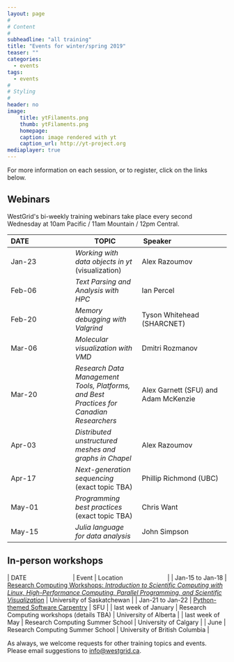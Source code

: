 ```yaml
---
layout: page
#
# Content
#
subheadline: "all training"
title: "Events for winter/spring 2019"
teaser: ""
categories:
  - events
tags:
  - events
#
# Styling
#
header: no
image:
    title: ytFilaments.png
    thumb: ytFilaments.png
    homepage:
    caption: image rendered with yt
    caption_url: http://yt-project.org
mediaplayer: true
---
```


For more information on each session, or to register, click on the links below.




## Webinars

WestGrid's bi-weekly training webinars take place every second Wednesday at 10am Pacific / 11am Mountain
/ 12pm Central.

| DATE&nbsp;&nbsp;&nbsp;&nbsp;&nbsp;&nbsp;&nbsp;&nbsp;&nbsp;&nbsp;&nbsp;&nbsp;&nbsp;&nbsp;&nbsp;&nbsp;&nbsp;&nbsp;&nbsp;&nbsp;&nbsp; | TOPIC | Speaker&nbsp;&nbsp;&nbsp;&nbsp;&nbsp;&nbsp;&nbsp;&nbsp;&nbsp;&nbsp;&nbsp;&nbsp;&nbsp;&nbsp;&nbsp;&nbsp;&nbsp;&nbsp;&nbsp;&nbsp;&nbsp;&nbsp;&nbsp;&nbsp;&nbsp;&nbsp;&nbsp; |
| ------------- | --------------- | ----------------- |
| Jan-23 | *Working with data objects in yt* (visualization) | Alex Razoumov |
| Feb-06 | *Text Parsing and Analysis with HPC* | Ian Percel |
| Feb-20 | *Memory debugging with Valgrind* | Tyson Whitehead (SHARCNET) |
| Mar-06 | *Molecular visualization with VMD* | Dmitri Rozmanov |
| Mar-20 | *Research Data Management Tools, Platforms, and Best Practices for Canadian Researchers* | Alex Garnett (SFU) and Adam McKenzie |
| Apr-03 | *Distributed unstructured meshes and graphs in Chapel* | Alex Razoumov |
| Apr-17 | *Next-generation sequencing* (exact topic TBA) | Phillip Richmond (UBC) |
| May-01 | *Programming best practices* (exact topic TBA) | Chris Want |
| May-15 | *Julia language for data analysis* | John Simpson |





## In-person workshops

| DATE&nbsp;&nbsp;&nbsp;&nbsp;&nbsp;&nbsp;&nbsp;&nbsp;&nbsp;&nbsp;&nbsp;&nbsp;&nbsp;&nbsp;&nbsp;&nbsp;&nbsp;&nbsp;&nbsp;&nbsp;&nbsp;&nbsp;&nbsp;&nbsp;&nbsp;&nbsp; | Event | Location&nbsp;&nbsp;&nbsp;&nbsp;&nbsp;&nbsp;&nbsp;&nbsp;&nbsp;&nbsp;&nbsp;&nbsp;&nbsp;&nbsp;&nbsp;&nbsp;&nbsp;&nbsp;&nbsp;&nbsp;&nbsp;&nbsp;&nbsp;&nbsp;&nbsp; |
| Jan-15 to Jan-18 | [Research Computing Workshops: *Introduction to Scientific Computing with Linux, High-Performance Computing, Parallel Programming, and Scientific Visualization*](https://www.eventbrite.ca/e/research-computing-workshops-university-of-saskatchewan-registration-52948538504) | University of Saskatchewan |
| Jan-21 to Jan-22 | [Python-themed Software Carpentry](https://computecanada.github.io/2019-01-21-sfu) | SFU |
| last week of January | Research Computing workshops (details TBA) | University of Alberta |
| last week of May | Research Computing Summer School | University of Calgary |
| June | Research Computing Summer School | University of British Columbia |




As always, we welcome requests for other training topics and events. Please email suggestions to
info@westgrid.ca.
